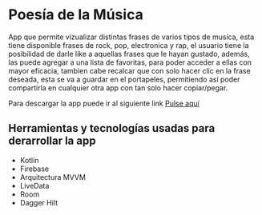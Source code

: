 # Poesía de la Música
App que permite vizualizar distintas frases de varios tipos de musíca, esta tiene disponible frases de rock, pop, electronica y rap, el usuario
tiene la posibilidad de darle like a aquellas frases que le hayan gustado, además, las puede agregar a una lista de favoritas, para poder acceder a ellas con mayor eficacia,
tambien cabe recalcar que con solo hacer clic en la frase deseada, esta se va a guardar en el portapeles, permitiendo así poder compartirla en cualquier otra app
con tan solo hacer copiar/pegar.

Para descargar la app puede ir al siguiente link [Pulse aquí](https://github.com/EdBinns/PoesiaDeLaMusica/releases/tag/v1.0 "Pulse aquí")

 Herramientas y tecnologías usadas para derarrollar la app
 -------------

- Kotlin
- Firebase
- Arquitectura MVVM
- LiveData
- Room
- Dagger Hilt

